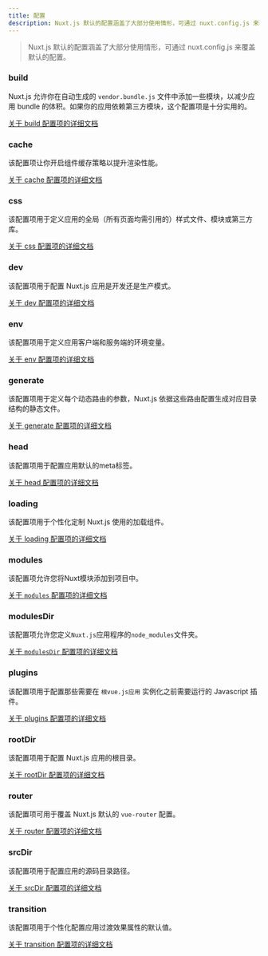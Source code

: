 ```yaml
---
title: 配置
description: Nuxt.js 默认的配置涵盖了大部分使用情形，可通过 nuxt.config.js 来覆盖默认的配置。
---
```


> Nuxt.js 默认的配置涵盖了大部分使用情形，可通过 nuxt.config.js 来覆盖默认的配置。

### build

Nuxt.js 允许你在自动生成的 `vendor.bundle.js` 文件中添加一些模块，以减少应用 bundle 的体积。如果你的应用依赖第三方模块，这个配置项是十分实用的。

[关于 build 配置项的详细文档](/api/configuration-build)

### cache

该配置项让你开启组件缓存策略以提升渲染性能。

[关于 cache 配置项的详细文档](/api/configuration-cache)

### css

该配置项用于定义应用的全局（所有页面均需引用的）样式文件、模块或第三方库。

[关于 css 配置项的详细文档](/api/configuration-css)

### dev

该配置项用于配置 Nuxt.js 应用是开发还是生产模式。

[关于 dev 配置项的详细文档](/api/configuration-dev)

### env

该配置项用于定义应用客户端和服务端的环境变量。

[关于 env 配置项的详细文档](/api/configuration-env)

### generate

该配置项用于定义每个动态路由的参数，Nuxt.js 依据这些路由配置生成对应目录结构的静态文件。

[关于 generate 配置项的详细文档](/api/configuration-generate)

### head

该配置项用于配置应用默认的meta标签。

[关于 head 配置项的详细文档](/api/configuration-head)

### loading

该配置项用于个性化定制 Nuxt.js 使用的加载组件。

[关于 loading 配置项的详细文档](/api/configuration-loading)

### modules

该配置项允许您将Nuxt模块添加到项目中。

[关于 `modules` 配置项的详细文档](/api/configuration-modules)

### modulesDir

该配置项允许您定义`Nuxt.js`应用程序的`node_modules`文件夹。

[关于 `modulesDir` 配置项的详细文档](/api/configuration-modulesdir)

### plugins

该配置项用于配置那些需要在 `根vue.js应用` 实例化之前需要运行的 Javascript 插件。

[关于 plugins 配置项的详细文档](/api/configuration-plugins)

### rootDir

该配置项用于配置 Nuxt.js 应用的根目录。

[关于 rootDir 配置项的详细文档](/api/configuration-rootdir)

### router

该配置项可用于覆盖 Nuxt.js 默认的 `vue-router` 配置。

[关于 router 配置项的详细文档](/api/configuration-router)

### srcDir

该配置项用于配置应用的源码目录路径。

[关于 srcDir 配置项的详细文档](/api/configuration-srcdir)

### transition

该配置项用于个性化配置应用过渡效果属性的默认值。

[关于 transition 配置项的详细文档](/api/configuration-transition)
